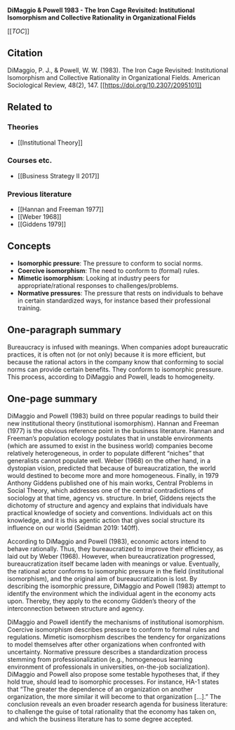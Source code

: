 **DiMaggio & Powell 1983 - The Iron Cage Revisited: Institutional Isomorphism and Collective Rationality in Organizational Fields**

[[_TOC_]]

## Citation
DiMaggio, P. J., & Powell, W. W. (1983). The Iron Cage Revisited: Institutional Isomorphism and Collective Rationality in Organizational Fields. American Sociological Review, 48(2), 147. [[https://doi.org/10.2307/2095101]]

## Related to

### Theories
* [[Institutional Theory]]

### Courses etc.
* [[Business Strategy II 2017]]

### Previous literature
* [[Hannan and Freeman 1977]]
* [[Weber 1968]]
* [[Giddens 1979]]

## Concepts
* **Isomorphic pressure**: The pressure to conform to social norms.
* **Coercive isomorphism**: The need to conform to (formal) rules.
* **Mimetic isomorphism**: Looking at industry peers for appropriate/rational responses to challenges/problems.
* **Normative pressures**: The pressure that rests on individuals to behave in certain standardized ways, for instance based their professional training.

## One-paragraph summary
Bureaucracy is infused with meanings. When companies adopt bureaucratic practices, it is often not (or not only) because it is more efficient, but because the rational actors in the company know that conforming to social norms can provide certain benefits. They conform to isomorphic pressure. This process, according to DiMaggio and Powell, leads to homogeneity.

## One-page summary
DiMaggio and Powell (1983) build on three popular readings to build their new institutional theory (institutional isomorphism). Hannan and Freeman (1977) is the obvious reference point in the business literature. Hannan and Freeman’s population ecology postulates that in unstable environments (which are assumed to exist in the business world) companies become relatively heterogeneous, in order to populate different “niches” that generalists cannot populate well. Weber (1968) on the other hand, in a dystopian vision, predicted that because of bureaucratization, the world would destined to become more and more homogeneous. Finally, in 1979 Anthony Giddens published one of his main works, Central Problems in Social Theory, which addresses one of the central contradictions of sociology at that time, agency vs. structure. In brief, Giddens rejects the dichotomy of structure and agency and explains that individuals have practical knowledge of society and conventions. Individuals act on this knowledge, and it is this agentic action that gives social structure its influence on our world (Seidman 2019: 140ff). 

According to DiMaggio and Powell (1983), economic actors intend to behave rationally. Thus, they bureaucratized to improve their efficiency, as laid out by Weber (1968). However, when bureaucratization progressed, bureaucratization itself became laden with meanings or value. Eventually, the rational actor conforms to isomorphic pressure in the field (institutional isomorphism), and the original aim of bureaucratization is lost. By describing the isomorphic pressure, DiMaggio and Powell (1983) attempt to identify the environment which the individual agent in the economy acts upon. Thereby, they apply to the economy Gidden’s theory of the interconnection between structure and agency. 

DiMaggio and Powell identify the mechanisms of institutional isomorphism. Coercive isomorphism describes pressure to conform to formal rules and regulations. Mimetic isomorphism describes the tendency for organizations to model themselves after other organizations when confronted with uncertainty. Normative pressure describes a standardization process stemming from professionalization (e.g., homogeneous learning environment of professionals in universities, on-the-job socialization). DiMaggio and Powell also propose some testable hypotheses that, if they hold true, should lead to isomorphic processes. For instance, HA-1 states that “The greater the dependence of an organization on another organization, the more similar it will become to that organization […].” The conclusion reveals an even broader research agenda for business literature: to challenge the guise of total rationality that the economy has taken on, and which the business literature has to some degree accepted. 